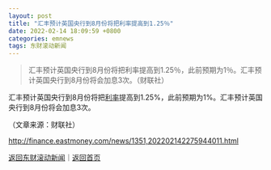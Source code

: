 ```yaml
---
layout: post
title: "汇丰预计英国央行到8月份将把利率提高到1.25％"
date: 2022-02-14 18:09:59 +0800
categories: emnews
tags: 东财滚动新闻
---
```

> 汇丰预计英国央行到8月份将把利率提高到1.25％，此前预期为1％。汇丰预计英国央行到8月份将会加息3次。（财联社）

<p>汇丰预计英国央行到8月份将把<span id="Info.344"><a href="http://data.eastmoney.com/cjsj/yhll.html" class="infokey">利率</a></span>提高到1.25%，此前预期为1%。汇丰预计英国央行到8月份将会加息3次。</p><p class="em_media">（文章来源：财联社）</p>

<http://finance.eastmoney.com/news/1351,202202142275944011.html>

[返回东财滚动新闻](//finews.withounder.com/emnews/)｜[返回首页](//finews.withounder.com/)